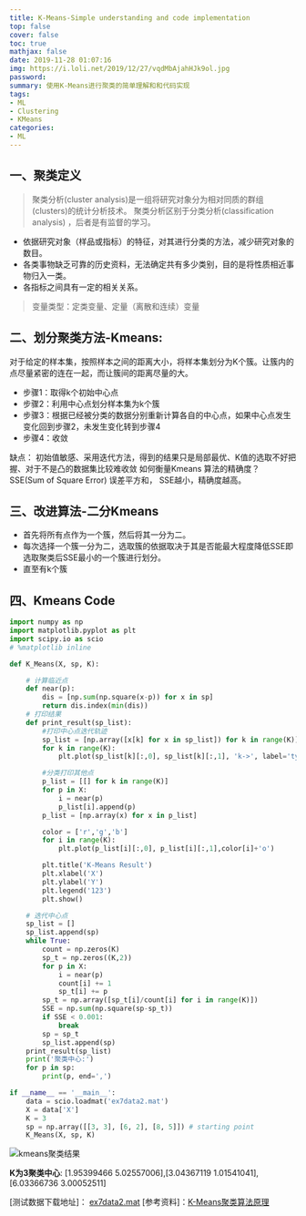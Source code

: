 ```yaml
---
title: K-Means-Simple understanding and code implementation
top: false
cover: false
toc: true
mathjax: false
date: 2019-11-28 01:07:16
img: https://i.loli.net/2019/12/27/vqdMbAjahHJk9ol.jpg
password:
summary: 使用K-Means进行聚类的简单理解和和代码实现
tags:
- ML
- Clustering
- KMeans
categories:
- ML
---
```


## 一、聚类定义

> 聚类分析(cluster analysis)是一组将研究对象分为相对同质的群组(clusters)的统计分析技术。 聚类分析区别于分类分析(classification analysis) ，后者是有监督的学习。

+ 依据研究对象（样品或指标）的特征，对其进行分类的方法，减少研究对象的数目。
+ 各类事物缺乏可靠的历史资料，无法确定共有多少类别，目的是将性质相近事物归入一类。
+ 各指标之间具有一定的相关关系。


> 变量类型：定类变量、定量（离散和连续）变量

## 二、划分聚类方法-Kmeans: 

对于给定的样本集，按照样本之间的距离大小，将样本集划分为K个簇。让簇内的点尽量紧密的连在一起，而让簇间的距离尽量的大。

- 步骤1：取得k个初始中心点
- 步骤2：利用中心点划分样本集为k个簇
- 步骤3：根据已经被分类的数据分别重新计算各自的中心点，如果中心点发生变化回到步骤2，未发生变化转到步骤4
- 步骤4：收敛

缺点：
初始值敏感、采用迭代方法，得到的结果只是局部最优、K值的选取不好把握、对于不是凸的数据集比较难收敛
如何衡量Kmeans 算法的精确度？
SSE(Sum of Square Error) 误差平方和， SSE越小，精确度越高。

## 三、改进算法-二分Kmeans

- 首先将所有点作为一个簇，然后将其一分为二。
- 每次选择一个簇一分为二，选取簇的依据取决于其是否能最大程度降低SSE即选取聚类后SSE最小的一个簇进行划分。
- 直至有k个簇

## 四、Kmeans Code

```python
import numpy as np
import matplotlib.pyplot as plt
import scipy.io as scio
# %matplotlib inline

def K_Means(X, sp, K):

    # 计算临近点
    def near(p):
        dis = [np.sum(np.square(x-p)) for x in sp]
        return dis.index(min(dis))   
    # 打印结果
    def print_result(sp_list):
        #打印中心点迭代轨迹
        sp_list = [np.array([x[k] for x in sp_list]) for k in range(K)]
        for k in range(K):
            plt.plot(sp_list[k][:,0], sp_list[k][:,1], 'k->', label='type{}'.format(k))

        #分类打印其他点
        p_list = [[] for k in range(K)]
        for p in X:
            i = near(p)            
            p_list[i].append(p)
        p_list = [np.array(x) for x in p_list]

        color = ['r','g','b']    
        for i in range(K):
            plt.plot(p_list[i][:,0], p_list[i][:,1],color[i]+'o')

        plt.title('K-Means Result')
        plt.xlabel('X')
        plt.ylabel('Y')
        plt.legend('123')
        plt.show()

    # 迭代中心点
    sp_list = []
    sp_list.append(sp)
    while True:
        count = np.zeros(K)
        sp_t = np.zeros((K,2))
        for p in X:
            i = near(p)            
            count[i] += 1
            sp_t[i] += p
        sp_t = np.array([sp_t[i]/count[i] for i in range(K)])
        SSE = np.sum(np.square(sp-sp_t))
        if SSE < 0.001:
            break
        sp = sp_t
        sp_list.append(sp)
    print_result(sp_list)
    print('聚类中心:')
    for p in sp:
        print(p, end=',')

if __name__ == '__main__':
    data = scio.loadmat('ex7data2.mat')
    X = data['X']
    K = 3
    sp = np.array([[3, 3], [6, 2], [8, 5]]) # starting point
    K_Means(X, sp, K)
```
![kmeans聚类结果](https://i.loli.net/2019/11/28/gWQ9ZO6CwVMrA34.png)


**K为3聚类中心**: [1.95399466 5.02557006],[3.04367119 1.01541041],[6.03366736 3.00052511]


[测试数据下载地址]： [ex7data2.mat](https://uploader.shimo.im/f/7cTjEl5cRAINXBO8.mat?attname=ex7data2.mat&download)
[参考资料]：[K-Means聚类算法原理](https://www.cnblogs.com/pinard/p/6164214.html)
